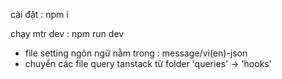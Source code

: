 cài đặt : npm i

chạy mtr dev : npm run dev

- file setting ngôn ngữ nằm trong : message/vi(en)-json
- chuyển các file query tanstack từ folder 'queries' -> 'hooks'
